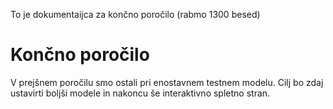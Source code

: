 To je dokumentaijca za končno poročilo (rabmo 1300 besed)

# Končno poročilo

V prejšnem poročilu smo ostali pri enostavnem testnem modelu. Cilj bo zdaj ustavirti boljši modele in nakoncu še interaktivno spletno stran.